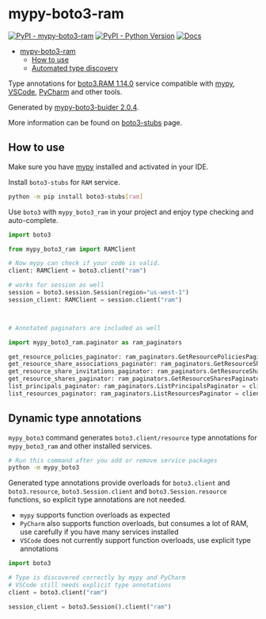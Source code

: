 # mypy-boto3-ram

[![PyPI - mypy-boto3-ram](https://img.shields.io/pypi/v/mypy-boto3-ram.svg?color=blue)](https://pypi.org/project/mypy-boto3-ram)
[![PyPI - Python Version](https://img.shields.io/pypi/pyversions/mypy-boto3-ram.svg?color=blue)](https://pypi.org/project/mypy-boto3-ram)
[![Docs](https://img.shields.io/readthedocs/mypy-boto3-builder.svg?color=blue)](https://mypy-boto3-builder.readthedocs.io/)

- [mypy-boto3-ram](#mypy-boto3-ram)
  - [How to use](#how-to-use)
  - [Automated type discovery](#automated-type-discovery)

Type annotations for
[boto3.RAM 1.14.0](https://boto3.amazonaws.com/v1/documentation/api/1.14.0/reference/services/ram.html#RAM) service
compatible with [mypy](https://github.com/python/mypy), [VSCode](https://code.visualstudio.com/),
[PyCharm](https://www.jetbrains.com/pycharm/) and other tools.

Generated by [mypy-boto3-buider 2.0.4](https://github.com/vemel/mypy_boto3_builder).

More information can be found on [boto3-stubs](https://pypi.org/project/boto3-stubs/) page.

## How to use

Make sure you have [mypy](https://github.com/python/mypy) installed and activated in your IDE.

Install `boto3-stubs` for `RAM` service.

```bash
python -m pip install boto3-stubs[ram]
```

Use `boto3` with `mypy_boto3_ram` in your project and enjoy type checking and auto-complete.

```python
import boto3

from mypy_boto3_ram import RAMClient

# Now mypy can check if your code is valid.
client: RAMClient = boto3.client("ram")

# works for session as well
session = boto3.session.Session(region="us-west-1")
session_client: RAMClient = session.client("ram")



# Annotated paginators are included as well

import mypy_boto3_ram.paginator as ram_paginators

get_resource_policies_paginator: ram_paginators.GetResourcePoliciesPaginator = client.get_paginator("get_resource_policies")
get_resource_share_associations_paginator: ram_paginators.GetResourceShareAssociationsPaginator = client.get_paginator("get_resource_share_associations")
get_resource_share_invitations_paginator: ram_paginators.GetResourceShareInvitationsPaginator = client.get_paginator("get_resource_share_invitations")
get_resource_shares_paginator: ram_paginators.GetResourceSharesPaginator = client.get_paginator("get_resource_shares")
list_principals_paginator: ram_paginators.ListPrincipalsPaginator = client.get_paginator("list_principals")
list_resources_paginator: ram_paginators.ListResourcesPaginator = client.get_paginator("list_resources")
```

## Dynamic type annotations

`mypy_boto3` command generates `boto3.client/resource` type annotations for
`mypy_boto3_ram` and other installed services.

```bash
# Run this command after you add or remove service packages
python -m mypy_boto3
```

Generated type annotations provide overloads for `boto3.client` and `boto3.resource`,
`boto3.Session.client` and `boto3.Session.resource` functions,
so explicit type annotations are not needed.

- `mypy` supports function overloads as expected
- `PyCharm` also supports function overloads, but consumes a lot of RAM, use carefully if you have many services installed
- `VSCode` does not currently support function overloads, use explicit type annotations

```python
import boto3

# Type is discovered correctly by mypy and PyCharm
# VSCode still needs explicit type annotations
client = boto3.client("ram")

session_client = boto3.Session().client("ram")
```